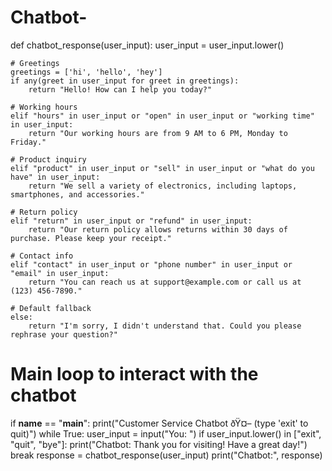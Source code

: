 # Chatbot-
def chatbot_response(user_input):
    user_input = user_input.lower()

    # Greetings
    greetings = ['hi', 'hello', 'hey']
    if any(greet in user_input for greet in greetings):
        return "Hello! How can I help you today?"

    # Working hours
    elif "hours" in user_input or "open" in user_input or "working time" in user_input:
        return "Our working hours are from 9 AM to 6 PM, Monday to Friday."

    # Product inquiry
    elif "product" in user_input or "sell" in user_input or "what do you have" in user_input:
        return "We sell a variety of electronics, including laptops, smartphones, and accessories."

    # Return policy
    elif "return" in user_input or "refund" in user_input:
        return "Our return policy allows returns within 30 days of purchase. Please keep your receipt."

    # Contact info
    elif "contact" in user_input or "phone number" in user_input or "email" in user_input:
        return "You can reach us at support@example.com or call us at (123) 456-7890."

    # Default fallback
    else:
        return "I'm sorry, I didn't understand that. Could you please rephrase your question?"

# Main loop to interact with the chatbot
if __name__ == "__main__":
    print("Customer Service Chatbot ðŸ¤– (type 'exit' to quit)")
    while True:
        user_input = input("You: ")
        if user_input.lower() in ["exit", "quit", "bye"]:
            print("Chatbot: Thank you for visiting! Have a great day!")
            break
        response = chatbot_response(user_input)
        print("Chatbot:", response)